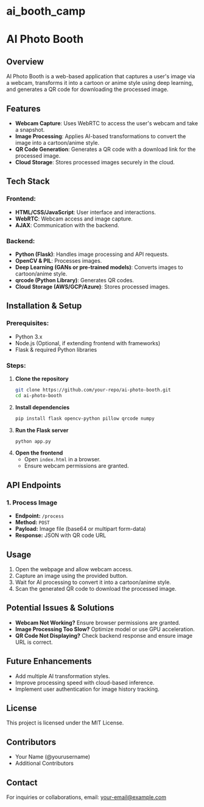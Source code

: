 # ai_booth_camp
# AI Photo Booth

## Overview
AI Photo Booth is a web-based application that captures a user's image via a webcam, transforms it into a cartoon or anime style using deep learning, and generates a QR code for downloading the processed image.

## Features
- **Webcam Capture**: Uses WebRTC to access the user's webcam and take a snapshot.
- **Image Processing**: Applies AI-based transformations to convert the image into a cartoon/anime style.
- **QR Code Generation**: Generates a QR code with a download link for the processed image.
- **Cloud Storage**: Stores processed images securely in the cloud.

## Tech Stack
### Frontend:
- **HTML/CSS/JavaScript**: User interface and interactions.
- **WebRTC**: Webcam access and image capture.
- **AJAX**: Communication with the backend.

### Backend:
- **Python (Flask)**: Handles image processing and API requests.
- **OpenCV & PIL**: Processes images.
- **Deep Learning (GANs or pre-trained models)**: Converts images to cartoon/anime style.
- **qrcode (Python Library)**: Generates QR codes.
- **Cloud Storage (AWS/GCP/Azure)**: Stores processed images.

## Installation & Setup
### Prerequisites:
- Python 3.x
- Node.js (Optional, if extending frontend with frameworks)
- Flask & required Python libraries

### Steps:
1. **Clone the repository**
   ```bash
   git clone https://github.com/your-repo/ai-photo-booth.git
   cd ai-photo-booth
   ```
2. **Install dependencies**
   ```bash
   pip install flask opencv-python pillow qrcode numpy
   ```
3. **Run the Flask server**
   ```bash
   python app.py
   ```
4. **Open the frontend**
   - Open `index.html` in a browser.
   - Ensure webcam permissions are granted.

## API Endpoints
### 1. **Process Image**
   - **Endpoint:** `/process`
   - **Method:** `POST`
   - **Payload:** Image file (base64 or multipart form-data)
   - **Response:** JSON with QR code URL

## Usage
1. Open the webpage and allow webcam access.
2. Capture an image using the provided button.
3. Wait for AI processing to convert it into a cartoon/anime style.
4. Scan the generated QR code to download the processed image.

## Potential Issues & Solutions
- **Webcam Not Working?** Ensure browser permissions are granted.
- **Image Processing Too Slow?** Optimize model or use GPU acceleration.
- **QR Code Not Displaying?** Check backend response and ensure image URL is correct.

## Future Enhancements
- Add multiple AI transformation styles.
- Improve processing speed with cloud-based inference.
- Implement user authentication for image history tracking.

## License
This project is licensed under the MIT License.

## Contributors
- Your Name (@yourusername)
- Additional Contributors

## Contact
For inquiries or collaborations, email: your-email@example.com

